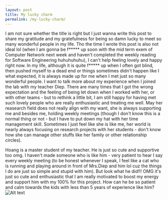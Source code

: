 ```yaml
---
layout: post
title: My lucky charm
permalink: /my-lucky-charm/
---
```


I am not sure whether the title is right but I just wanna write this post to share my gratitude and my gratefulness for being so damn lucky to meet so many wonderful people in my life. Tho the time I wrote this post is also not ideal lol (when I am gonna be f***** up soon with the mid term exem of Computer Network next week and haven't completed the weekly reading for Software Engineering huhuhuhuhu), I can't help feeling lovely and happy right now.
In my life, although it is quite f***** up when I often got blind, then pushed myself to a dead end or things sometimes didn't happen like I what expected, it is always made up for me when I met just so many wonderful people. I want to talk more about my experience when I joined the lab with my teacher Diep. There are many times that I got the wrong expectation and the feeling of being let down when I worked with her, or with other teams - but to rethink a little bit, I am still happy for having met such lovely people who are really enthusiastic and treating me well. May her reasearch field does not really align with my want, she is always supporting me and besides me, holding weekly meetings (though I don't know this is a normal thing or not - but I have to put down my hat with her time management skill. Sometimes I just feel like she is like me, her world is nearly always focusing on research projects with her students - don't know how she can manage other stuffs like her family or other relationship circles).


Hoang is a master student of my teacher. He is just so cute and supportive too omg. I haven't made someone who is like him - very patient to hear I say every weekly meeting (to be honest whenever I speak, I feel like a cat who is running and playing around in front of Mrs.Diep and him lol cuz the things I do are just so simple and stupid with him). But look what he did!!! OMG it's just so cute and enthusiastic that I am really motivated to boost my energy and support him with my 100% for this project. How can he be so patient and calm towards the kids with less than 5 years of experience like him?
![Alt text](hdcb_dung_code_cho_co_va_cac_em.png)